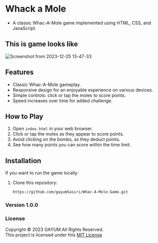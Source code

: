 # Whack a Mole
- A classic Whac-A-Mole game implemented using HTML, CSS, and JavaScript.

## This is game looks like
![Screenshot from 2023-12-25 13-47-33](https://github.com/gayumSasiri/Whac-A-Mole-Game/assets/138274096/aea7cf2c-a539-44e1-8a45-f771e2ef2fe1)

## Features

- Classic Whac-A-Mole gameplay.
- Responsive design for an enjoyable experience on various devices.
- Simple controls: click or tap the moles to score points.
- Speed increases over time for added challenge.

## How to Play

1. Open `index.html` in your web browser.
2. Click or tap the moles as they appear to score points.
3. Avoid clicking on the bombs, as they deduct points.
4. See how many points you can score within the time limit.

## Installation

If you want to run the game locally:

1. Clone this repository:
   ```bash
   https://github.com/gayumSasiri/Whac-A-Mole-Game.git

### Version 1.0.0

### License
Copyright &copy; 2023 GAYUM.All Rights Reserved.<br>
This project is licensed under this [MIT License](License.txt)
